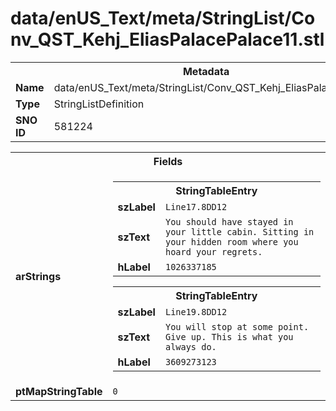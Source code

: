 <h1>data/enUS_Text/meta/StringList/Conv_QST_Kehj_EliasPalacePalace11.stl</h1><table><tr><th colspan="100%">Metadata</th></tr><tr><td><b>Name</b></td><td>data/enUS_Text/meta/StringList/Conv_QST_Kehj_EliasPalacePalace11.stl</td></tr><tr><td><b>Type</b></td><td>StringListDefinition</td></tr><tr><td><b>SNO ID</b></td><td>581224</td></tr></table>

<table><tr><th colspan="100%">Fields</th></tr><tr><td><b>arStrings</b></td><td><table><tr><th colspan="100%">StringTableEntry</th></tr><tr><td><b>szLabel</b></td><td><code>Line17.8DD12</code></td></tr><tr><td><b>szText</b></td><td><code>You should have stayed in your little cabin. Sitting in your hidden room where you hoard your regrets.</code></td></tr><tr><td><b>hLabel</b></td><td><code>1026337185</code></td></tr></table>


<table><tr><th colspan="100%">StringTableEntry</th></tr><tr><td><b>szLabel</b></td><td><code>Line19.8DD12</code></td></tr><tr><td><b>szText</b></td><td><code>You will stop at some point. Give up. This is what you always do.</code></td></tr><tr><td><b>hLabel</b></td><td><code>3609273123</code></td></tr></table>


</td></tr><tr><td><b>ptMapStringTable</b></td><td><code>0</code></td></tr></table>

